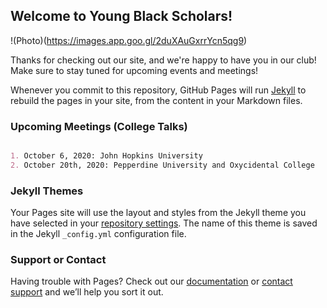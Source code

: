 ## Welcome to Young Black Scholars!
!(Photo)(https://images.app.goo.gl/2duXAuGxrrYcn5qg9)
<style>
h1 {color: blue;}
</style>
Thanks for checking out our site, and we're happy to have you in our club! Make sure to stay tuned for upcoming events and meetings!

Whenever you commit to this repository, GitHub Pages will run [Jekyll](https://jekyllrb.com/) to rebuild the pages in your site, from the content in your Markdown files.

### Upcoming Meetings (College Talks)

```markdown

1. October 6, 2020: John Hopkins University
2. October 20th, 2020: Pepperdine University and Oxycidental College

```

### Jekyll Themes

Your Pages site will use the layout and styles from the Jekyll theme you have selected in your [repository settings](https://github.com/PrinceOsaji/WHS-Young-Black-Scholars-YBS-/settings). The name of this theme is saved in the Jekyll `_config.yml` configuration file.

### Support or Contact

Having trouble with Pages? Check out our [documentation](https://docs.github.com/categories/github-pages-basics/) or [contact support](https://github.com/contact) and we’ll help you sort it out.
